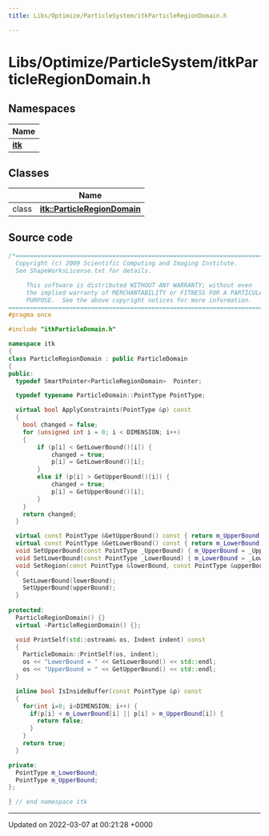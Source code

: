 ```yaml
---
title: Libs/Optimize/ParticleSystem/itkParticleRegionDomain.h

---
```


# Libs/Optimize/ParticleSystem/itkParticleRegionDomain.h



## Namespaces

| Name           |
| -------------- |
| **[itk](../Namespaces/namespaceitk.md)**  |

## Classes

|                | Name           |
| -------------- | -------------- |
| class | **[itk::ParticleRegionDomain](../Classes/classitk_1_1ParticleRegionDomain.md)**  |




## Source code

```cpp
/*=========================================================================
  Copyright (c) 2009 Scientific Computing and Imaging Institute.
  See ShapeWorksLicense.txt for details.

     This software is distributed WITHOUT ANY WARRANTY; without even 
     the implied warranty of MERCHANTABILITY or FITNESS FOR A PARTICULAR 
     PURPOSE.  See the above copyright notices for more information.
=========================================================================*/
#pragma once

#include "itkParticleDomain.h"

namespace itk
{
class ParticleRegionDomain : public ParticleDomain
{
public:
  typedef SmartPointer<ParticleRegionDomain>  Pointer;

  typedef typename ParticleDomain::PointType PointType;

  virtual bool ApplyConstraints(PointType &p) const
  {
    bool changed = false;
    for (unsigned int i = 0; i < DIMENSION; i++)
    {
        if (p[i] < GetLowerBound()[i]) {
            changed = true;
            p[i] = GetLowerBound()[i];
        }
        else if (p[i] > GetUpperBound()[i]) {
            changed = true;
            p[i] = GetUpperBound()[i];
        }
    }
    return changed;
  }

  virtual const PointType &GetUpperBound() const { return m_UpperBound; }
  virtual const PointType &GetLowerBound() const { return m_LowerBound; }
  void SetUpperBound(const PointType _UpperBound) { m_UpperBound = _UpperBound; }
  void SetLowerBound(const PointType _LowerBound) { m_LowerBound = _LowerBound; }
  void SetRegion(const PointType &lowerBound, const PointType &upperBound)
  {
    SetLowerBound(lowerBound);
    SetUpperBound(upperBound);
  }
  
protected:
  ParticleRegionDomain() {}
  virtual ~ParticleRegionDomain() {};

  void PrintSelf(std::ostream& os, Indent indent) const
  {
    ParticleDomain::PrintSelf(os, indent);
    os << "LowerBound = " << GetLowerBound() << std::endl;
    os << "UpperBound = " << GetUpperBound() << std::endl;
  }

  inline bool IsInsideBuffer(const PointType &p) const
  {
    for(int i=0; i<DIMENSION; i++) {
      if(p[i] < m_LowerBound[i] || p[i] > m_UpperBound[i]) {
        return false;
      }
    }
    return true;
  }

private:
  PointType m_LowerBound;
  PointType m_UpperBound;
};

} // end namespace itk
```


-------------------------------

Updated on 2022-03-07 at 00:21:28 +0000
